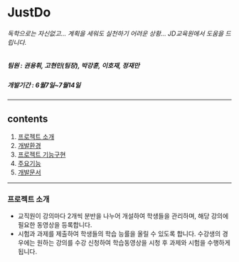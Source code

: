 # JustDo
###### 독학으로는 자신없고... 계획을 세워도 실천하기 어려운 상황... JD교육원에서 도움을 드립니다.
##### 팀원 : 권용휘, 고현민(팀장), 박강훈, 이호재, 정재만
##### 개발기간 : 6월7일~7월14일
---
## contents
1. [프로젝트 소개](#프로젝트-소개)
2. [개발환경](#개발환경)
3. [프로젝트 기능구현](#프로젝트-기능구현)
4. [주요기능](#주요기능)
5. [개발문서](#개발문서)
---
### 프로젝트 소개
- 교직원이 강의마다  2개씩 분반을 나누어 개설하여 학생들을 관리하며, 해당 강의에 필요한 동영상을 등록합니다. 
- 시험과 과제를 제출하여 학생들의 학습 능률을 올릴 수 있도록 합니다. 수강생의 경우에는 원하는 강의를 수강 신청하여 학습동영상을 시청 후 과제와 시험을 수행하게 됩니다.
